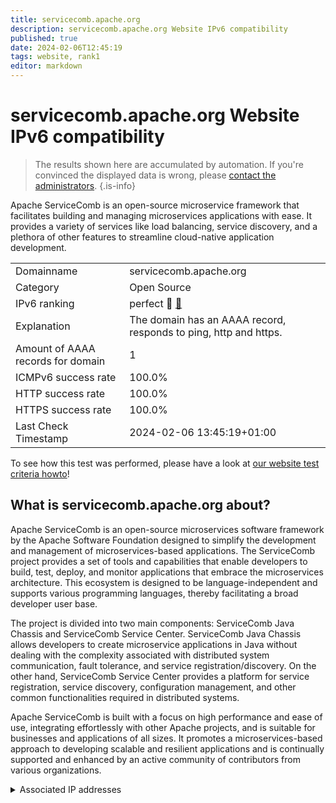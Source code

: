 ```yaml
---
title: servicecomb.apache.org
description: servicecomb.apache.org Website IPv6 compatibility
published: true
date: 2024-02-06T12:45:19
tags: website, rank1
editor: markdown
---
```


# servicecomb.apache.org Website IPv6 compatibility

> The results shown here are accumulated by automation. If you're convinced the displayed data is wrong, please [contact the administrators](/howto/chat). 
{.is-info}

Apache ServiceComb is an open-source microservice framework that facilitates building and managing microservices applications with ease. It provides a variety of services like load balancing, service discovery, and a plethora of other features to streamline cloud-native application development.


|   |   |
| - | - |
| Domainname | servicecomb.apache.org
| Category | Open Source |
| IPv6 ranking | perfect :1st_place_medal: [🔗](/howto/ranking) |
| Explanation | The domain has an AAAA record, responds to ping, http and https. |
| Amount of AAAA records for domain | 1 |
| ICMPv6 success rate | 100.0%|
| HTTP success rate | 100.0% |
| HTTPS success rate | 100.0% |
| Last Check Timestamp | 2024-02-06 13:45:19+01:00 |

To see how this test was performed, please have a look at [our website test criteria howto](/howto/testcriteria/website)!


## What is servicecomb.apache.org about?
Apache ServiceComb is an open-source microservices software framework by the Apache Software Foundation designed to simplify the development and management of microservices-based applications. The ServiceComb project provides a set of tools and capabilities that enable developers to build, test, deploy, and monitor applications that embrace the microservices architecture. This ecosystem is designed to be language-independent and supports various programming languages, thereby facilitating a broad developer user base.

The project is divided into two main components: ServiceComb Java Chassis and ServiceComb Service Center. ServiceComb Java Chassis allows developers to create microservice applications in Java without dealing with the complexity associated with distributed system communication, fault tolerance, and service registration/discovery. On the other hand, ServiceComb Service Center provides a platform for service registration, service discovery, configuration management, and other common functionalities required in distributed systems.

Apache ServiceComb is built with a focus on high performance and ease of use, integrating effortlessly with other Apache projects, and is suitable for businesses and applications of all sizes. It promotes a microservices-based approach to developing scalable and resilient applications and is continually supported and enhanced by an active community of contributors from various organizations.



<details>
<summary>Associated IP addresses</summary>

2a04:4e42::644

</details>
